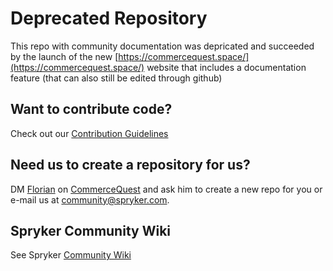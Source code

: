 # Deprecated Repository

This repo with community documentation was depricated and succeeded by the launch of the new [https://commercequest.space/](https://commercequest.space/) website that includes a documentation feature (that can also still be edited through github)

## Want to contribute code?
Check out our [Contribution Guidelines](https://github.com/spryker-community/docs/blob/main/CONTRIBUTE.md)

## Need us to create a repository for us?
DM [Florian](https://forum.commercequest.space/profile/fsmeier) on [CommerceQuest](https://commercequest.space/) and ask him to create a new repo for you or e-mail us at community@spryker.com.

## Spryker Community Wiki
See Spryker [Community Wiki](https://github.com/spryker-community/docs/wiki) 
